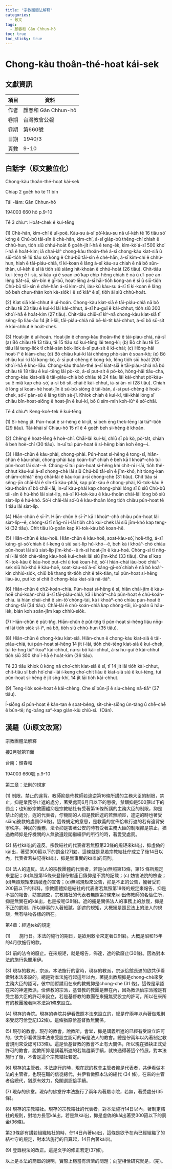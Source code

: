 ```yaml
---
title: "宗教團體法解釋"
categories:
  - 散文
tags:
  - 顏春和 Gân Chhun-hô
toc: true
toc_sticky: true
---
```


# Chong-kàu thoân-thé-hoat kái-sek

## 文獻資訊

| 項目 | 資料 |
|---|---|
| 作者 | 顏春和 Gân Chhun-hô |
| 卷期 | 台灣教會公報 |
| 卷期 | 第660號 |
| 日期 | 1940/3 |
| 頁數 | 9-10 |

## 白話字（原文數位化）

Chong-kàu thoân-thé-hoat kái-sek

Chiap 2 goe̍h hō tē 11 bīn

Tâi -lâm: Gân Chhun-hô

194003 660 hō p.9-10

Tē 3 chiuⁿ: Hoa̍t-chek ê kui-tēng

(1) Chè-hān, kìm-chí ê uî-poē. Kàu-su á-sī pò͘-kàu-su nā uî-ke̍h tē 16 tiâu só͘ kóng ê Chú-bū tāi-sîn ê chè-hān, kìm-chí, á-sī gia̍p-bū thêng-chí chiah ê chhú-hun, tio̍h siū chhú-hoa̍t 6 goe̍h-ji̍t í-hā ê teng-e̍k, kìm-kò͘ á-sī 500 kho͘ í-hā ê hoa̍t-kim; iā chai-iáⁿ chong-kàu thoân-thé á-sī chong-kàu kiat-siā ū siū-tio̍h tē 16 tiâu só͘ kóng ê Chú-bū tāi-sîn ê chè-hān, á-sī kìm-chí ê chhú-hun, hiah ê tāi-piáu-chiá, tī ki-koan ê lâng á-sī kàu-su chiah ê nā bô sūn-thàn, uî-ke̍h ê sî iā tio̍h siū siāng hit-khoán ê chhú-hoa̍t (26 tiâu). Chit-tiâu kui-tēng ê ì-sù, sī kàu-gī ê soan-pò͘ kap chip-hêng chiah ê nā ū uî-poē an-lêng tia̍t-sū, sîn-bîn ê gī-bū, hoat-lēng á-sī hāi-tio̍h kong-an ê sî ū siū-tio̍h Chú-bū tāi-sîn ê chè-hān á-sī kìm-chí, iáu-kú kàu-su á-sī tī ki-koan ê lâng bô beh chun-thàn koh kè-sio̍k i ê só͘ kiâⁿ ê sî, tio̍h ài siū chhú-hoa̍t.

(2) Kiat siā kài-chhut ê uî-hoán. Chong-kàu kiat-siā ê tāi-piáu-chiá nā bô chiàu tē 23 tiâu ê kui-kí lâi kài-chhut, á-sī hu-guî ê kài-chhut, tio̍h siū 300 kho͘ í-hā ê hoa̍t-kim (27 tiâu). Chit-tiâu chiū-sī kìⁿ-nā chong-kàu kiat-siā tī sêng-li̍p liáu-āu 14 ji̍t í-lāi, tāi-piáu-chiá nā bē-kì-tit kài-chhut, á-sī bô sū-si̍t ê kài-chhut ê hoa̍t-chek.

(3) Hoat-jîn ê uî-hoán. Hoat-jîn ê chong-kàu thoân-thé ê tāi-piáu-chiá, nā-sī (a) Bô chiàu tē 13 tiâu, tē 15 tiâu só͘ kui-tēng lâi teng-kì; (b) Bô chiàu tē 15 tiâu lâi teng-lio̍k tī châi-sán bo̍k-lio̍k á-sī put-si̍t ê kì-chài; (c) Hông-hāi hoat-īⁿ ê kiám-cha; (d) Bô chiàu kui-kí lâi chhéng phò-sàn ê soan-kò; (e) Bô chiàu kui-kí lâi kong-kò, á-sī put-chèng ê kong-kò, lóng tio̍h siū hoa̍t 200 kho͘ í-hā ê kho-liāu. Chong-kàu thoân-thé á-sī kiat-siā ê tāi-piáu-chiá nā bô chiàu tē 18 tiâu ê kui-tēng lâi pò-kò, á-sī put-si̍t ê pò-kò, hông-hāi tiâu-cha, chong-kàu kiat-siā ê tāi-piáu-chiá bô chiàu tē 24 tiâu lâi kài-chhut pò͘-kàu-su ê miâ kap chū-só͘, á-sī bô si̍t-chāi ê kài-chhut, iā-sī án-ni (28 tiâu). Chiah ê lóng sī koan-hē hoat-jîn ê sū-bū-siōng ê tāi-bān, á-sī put-chèng ê hoa̍t-chek, só͘-í pān-sū ê lâng tio̍h sè-jī. Khiok chiah ê kui-kí, tāi-khài lóng sī chiàu bîn-hoat-siōng ê hoat-jîn ê kui-kí, bô ū sím-mi̍h koh-iūⁿ ê só͘-chāi.

Tē 4 chiuⁿ: Keng-koè-tek ê kui-tēng

(1) Si-hêng ji̍t. Pún-hoat ê si-hêng ê kî-ji̍t, sī beh ēng thek-lēng lâi tiāⁿ-tio̍h (29 tiâu). Tāi-khài sī Chiau-hô 15 nî ê 4 goe̍h beh si-hêng ê khoán.

(2) Chêng ê hoat-lēng ê hoè-chí. Chāi-lâi kui-kí, chiū sī pò kò, pò͘-ta̍t, chiah ê beh hoè-chí (30 tiâu). In-uī tuì pún-hoat ê si-hêng bián koh ēng--i.

(3) Hiān-chûn ê kàu-phài, chong-phài. Pún-hoat si-hêng ê tong-sî, hiān-chûn ê kàu-phài, chong-phài kap koán-tiúⁿ chiah ê beh kā I khoàⁿ-chò tuì pún-hoat lâi siat--ê. Chóng-sī tuì pún-hoat si-hêng khí chit-nî í-lāi, tio̍h thê-chhut kàu-kui á-sī chong-chè lâi siū Chú-bū tāi-sîn ê jīm-khó, hit tiong-kan chiām-chhiáⁿ ēng chāi-lâi ê kàu-kui á-sī chong-chè (31 tiâu). Chit tiâu sī sêng-jīn chāi-lâi ê sîn-tō kàu-phài, kap pu̍t-kàu ê chong-phài, Ki-tok-kàu ê kàu-thoân sī bô chāi-lāi, in-uī kàu-phài kap chong-phài lóng sī ū siū Chú-bū tāi-sîn ê hú-khó lâi siat-li̍p, nā-sī Ki-tok-kàu ê kàu-thoân chāi-lâi lóng bô siū siat-li̍p ê hú-khó. Só͘-í chāi-lâi só͘-ū ê kàu-thoân lóng tio̍h chiàu pún-hoat tē 1 tiâu lâi siat-li̍p.

(4) Hiān-chûn ê sī-īⁿ. Hiān-chûn ê sī-īⁿ kā I khoàⁿ-chò chiàu pún-hoat lâi siat-li̍p--ê, chóng-sī tī nn̄g-nî í-lāi tio̍h chò kui-chek lâi siū jīm-khó kap teng-kì (32 tiâu). Chit tiâu iû-goân kap Ki-tok-kàu bô koan-hē.

(5) Hiān-chûn ê kàu-hoē. Hiān-chûn ê kàu-hoē, soat-kàu-só͘, hoē-tn̂g, á-sī káng-gī-só͘ chiah ê í-keng ū siū sait-li̍p hú-khó--ê, beh kā i khoàⁿ-chò chiàu pún-hoat lâi siū siat-li̍p jīm-khó--ê m̄-sī hoat-jîn ê kàu-hoē. Chóng-sī tī nn̄g-nî í-lāi tio̍h chè-tēng kàu-hoē kui-chek lâi siū jīm-khó (33 tiâu). Che sī kap Ki-tok-kàu ê kàu-hoē put-chí ū toā koan-hē, só͘-í hiān-chāi iáu-boē chiàⁿ-sek siū hú-khó ê kàu-hoē, soat-kàu-só͘ á-sī káng-gī-só͘ chiah ê nā bô koáⁿ-kín chhiú-sio̍k, chiū bē thang tit-tio̍h chit ê te̍k-tián, tuì pún-hoat si-hêng liáu-āu, put kò sī chit ê chong-kàu kiat-siā nā-tiāⁿ.

(6) Hiān-chûn ê ch2-koán-chiá. Pún-hoat si-hêng ê sî, hiān chāi-jīm ê kàu-hoē chú-koán-chiá á-sī tāi-piáu-chiá, kā i khoàⁿ-chò pún-hoat ê chú-koán-chiá. iā hiān chāi-chit ê sìn-tô͘ chóng-tāi, kā i khoàⁿ-chò chiàu pún-hoat ê chóng-tāi (34 tiâu). Chāi-lâi ê chú-koán-chiá kap chóng-tāi, iû-goân ū hāu-le̍k, bián koh soán-jīm kap chhiú-sio̍k.

(7) Hiān-chûn ê pu̍t-tn̂g. Hiān-chûn ê pu̍t-tn̂g tī pún-hoat si-hêng liáu nn̄g-nî lāi tio̍h sio̍k sī-īⁿ, nā bô, tio̍h siū chhú-hun (35 tiâu).

(8) Hiān-chûn ê chong-kàu kiat-siā. Hiān-chun ê chong-kàu kiat-siā ê tāi-piáu-chiá, tuì pún-hoat si-hêng 14 ji̍t í-lāi, tio̍h chè-tēng kiat-siā ê kui-chek, tuì tē-hng tiúⁿ-koaⁿ kài-chhut, nā-sī bô kài-chhut, á-sī hu-guî ê kài-chhut tio̍h siū 300 kho͘ í-hā ê hoa̍t-kim (36 tiâu).

Tē 23 tiâu khiok ū kóng nā cho͘-chit kiat-siā ê sî, tī 14 ji̍t lāi tio̍h kài-chhut, chit-tiâu sī beh hō͘ chāi-lāi í-keng cho͘-chit liáu ê kiat-siā siú ê kui-tēng, tuì pún-hoat si-hêng ê ji̍t sǹg-khí, 14 ji̍t lāi tio̍h kài-chhut.

(9) Teng-lio̍k soè-hoat ê kái-chèng. Che sī bûn-jī ê siu-chèng nā-tiāⁿ (37 tiâu).

Í-siōng sī pún-hoat ê kán-tan ê soat-bêng, si̍t-chè-siōng ún-tàng ū chē-chē ê būn-tê; ǹg-bāng saⁿ-kap gián-kiù chiū-sī.  (Oân).

## 漢羅（Ùi原文改寫）

宗教團體法解釋

接2月號第11面

台南：顏春和

194003 660號 p.9-10

第三章：法則的規定

(1) 制限，禁止的違背。教師抑是佈教師若違逆第16條所講的主務大臣的制限，禁止，抑是業務停止遮的處分，著受處罰6月日以下的懲役，禁錮抑是500箍以下的罰金；也知影宗教團體抑是宗教結社有受著第16條所講的主務大臣的制限，抑是禁止的處分，遐的代表者，佇機關的人抑是教師遮的若無順趁，違逆的時也著受siāng彼款的處罰(26條)。這條規定的意思，是教義的宣佈佮執行遮的若有違背安寧秩序，神民的義務，法令抑是害著公安的時有受著主務大臣的制限抑是禁止，猶過教師抑是佇機關的人無欲遵趁閣繼續伊的所行的時，著愛受處罰。

(2) 結社kài出的違反。宗教結社的代表者若無照第23條的規矩來kài出，抑虛偽的kài出，著受300箍以下的罰金(27條)。這條就是見若宗教結社佇成立了後14日以內，代表者若袂記得kài出，抑是無事實的kài出的罰則。

(3) 法人的違反。法人的宗教團體的代表者，若是(a)無照第13條，第15 條所規定來登記；(b)無照第15條來登錄佇財產目錄抑是不實的記載；(c) 妨害法院的檢查；(d)無照規矩來請破產的宣告；(e)無照規矩來公告，抑是不正的公告，攏著受罰200箍以下的科料。宗教團體抑是結社的代表者若無照第18條的規定來報告，抑是不實的報告，妨害調查，宗教結社的代表者無照第2條來kài出佈教師的名佮住所，抑是無實在的kài出，也是按呢(28條)。遮的攏是關係法人的事務上的怠慢，抑是不正的罰則，所以辦事的人著細膩。卻遮的規矩，大概攏是照民法上的法人的規矩，無有啥物各樣的所在。

第4章：經過tek的規定

(1)       施行日。本法的施行的期日，是欲用敕令來定著(29條)。大概是昭和15年的4月欲施行的款。

(2) 前的法令的廢止。在來規矩，就是報告，佈達，遮的欲廢止(30條)。因為對本法的施行免閣用伊。

(3) 現存的教派，宗派。本法施行的當時，現存的教派，宗派佮館長遮的欲共伊看做對本法來設的。總是對本法施行起這年以內，著提出教規抑是chong-chè來受主務大臣的認可，彼中間暫請用在來的教規抑是chong-chè (31 條)。這條是承認在來的神道教派，佮佛教的宗派，基督教的教團是無在內，因為教派佮宗派攏是有受主務大臣的許可來設立，若是基督教的教團在來攏無受設立的許可。所以在來所有的教團攏著照本法第1條來設立。

(4) 現存的寺院。現存的寺院共伊看做照本法來設立的，總是佇兩年以內著做規則來受認可佮登記(32條)。這條猶原佮基督教無關係。

(5) 現存的教會。現存的教會，說教所，會堂，抑是講義所遮的已經有受設立許可的，欲共伊看做照本法來受設立認可的毋是法人的教會。總是佇兩年以內著制定教會規則來受認可(33條)。這是佮基督教的教會不止有大關係，所以現在猶袂正式受許可的教會，說教所抑是講義所遮的若無趕緊手續，就袂通得著這个特展，對本法施行了後，不告是這个宗教結社若定。

(6) 現存的主管者。本法施行的時，現在認的教會主管者抑是代表者，共伊看做本法的主管者。也現在職的信徒總代，共伊看做照本法的總代 (34 條)。在來的主管者佮總代，猶原有效力，免閣選認佮手續。

(7) 現存的佛堂。現存的佛堂佇本法施行了兩年內著屬寺院，若無，著受處分(35條)。

(8) 現存的宗教結社。現存的宗教結社的代表者，對本法施行14日以內，著制定結社的規則，對地方長官kài出，若是無kài出，抑是虛偽的kài出著受300箍以下的罰金(36條)。

第23條卻有講若組織結社的時，佇14日內著kài出，這條是欲予在內已經組織了的結社守的規定，對本法施行的日算起，14日內著kài出。

(9) 登錄稅法的改正。這是文字的修正若定(37條)。

以上是本法的簡單的說明，實際上穩當有濟濟的問題；向望相佮研究就是。(完)。
